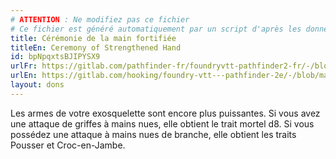 ```yaml
---
# ATTENTION : Ne modifiez pas ce fichier
# Ce fichier est généré automatiquement par un script d'après les données du module Foundry VTT officiel et de sa traduction
title: Cérémonie de la main fortifiée
titleEn: Ceremony of Strengthened Hand
id: bpNpqxtsBJIPYSX9
urlFr: https://gitlab.com/pathfinder-fr/foundryvtt-pathfinder2-fr/-/blob/master/data/feats/bpNpqxtsBJIPYSX9.htm
urlEn: https://gitlab.com/hooking/foundry-vtt---pathfinder-2e/-/blob/master/packs/data/feats.db/ceremony-of-strengthened-hand.json
layout: dons
---
```

Les armes de votre exosquelette sont encore plus puissantes. Si vous avez une attaque de griffes à mains nues, elle obtient le trait mortel d8. Si vous possédez une attaque à mains nues de branche, elle obtient les traits Pousser et Croc-en-Jambe.
